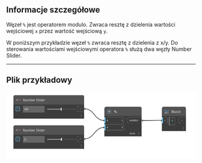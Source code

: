 ## Informacje szczegółowe
Węzeł `%` jest operatorem modulo. Zwraca resztę z dzielenia wartości wejściowej `x` przez wartość wejściową `y`.

W poniższym przykładzie węzeł `%` zwraca resztę z dzielenia z x/y. Do sterowania wartościami wejściowymi operatora `%` służą dwa węzły Number Slider.
___
## Plik przykładowy

![%](./%25_img.jpg)
